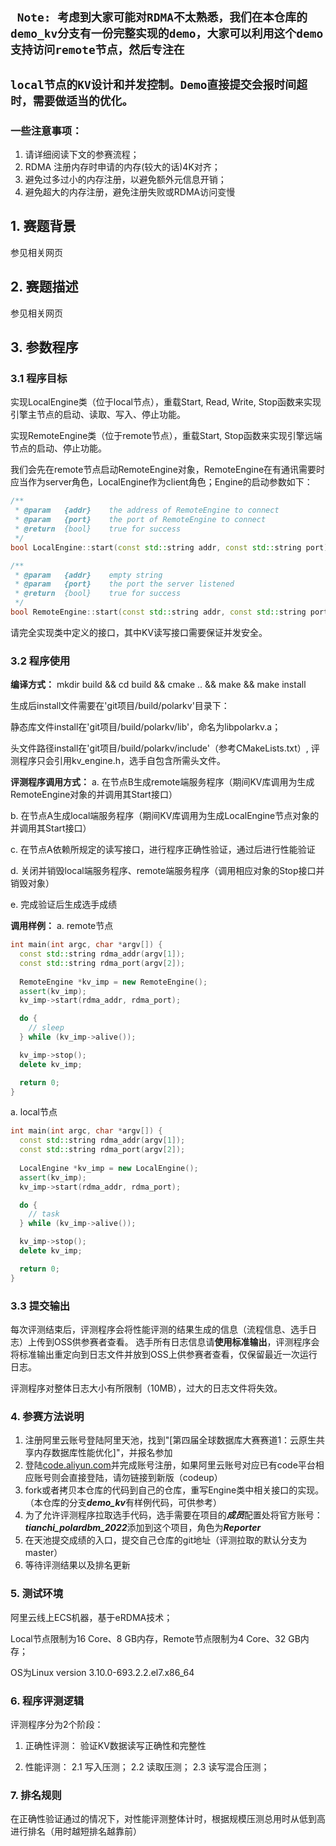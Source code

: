 ## `` Note: 考虑到大家可能对RDMA不太熟悉，我们在本仓库的demo_kv分支有一份完整实现的demo，大家可以利用这个demo支持访问remote节点，然后专注在``
## ``local节点的KV设计和并发控制。Demo直接提交会报时间超时，需要做适当的优化。``


### 一些注意事项：
1. 请详细阅读下文的参赛流程；
2. RDMA 注册内存时申请的内存(较大的话)4K对齐；
3. 避免过多过小的内存注册，以避免额外元信息开销；
4. 避免超大的内存注册，避免注册失败或RDMA访问变慢


## 1. 赛题背景
参见相关网页

## 2. 赛题描述
参见相关网页

## 3. 参数程序 
### 3.1 程序目标 
实现LocalEngine类（位于local节点），重载Start, Read, Write, Stop函数来实现引擎主节点的启动、读取、写入、停止功能。

实现RemoteEngine类（位于remote节点），重载Start, Stop函数来实现引擎远端节点的启动、停止功能。

我们会先在remote节点启动RemoteEngine对象，RemoteEngine在有通讯需要时应当作为server角色，LocalEngine作为client角色；Engine的启动参数如下：

```c++
/**
 * @param   {addr}    the address of RemoteEngine to connect
 * @param   {port}    the port of RemoteEngine to connect
 * @return  {bool}    true for success
 */
bool LocalEngine::start(const std::string addr, const std::string port);

/**
 * @param   {addr}    empty string
 * @param   {port}    the port the server listened
 * @return  {bool}    true for success
 */
bool RemoteEngine::start(const std::string addr, const std::string port)
```

请完全实现类中定义的接口，其中KV读写接口需要保证并发安全。

### 3.2 程序使用
**编译方式：**
mkdir build && cd build && cmake .. && make && make install

生成后install文件需要在'git项目/build/polarkv'目录下：

静态库文件install在'git项目/build/polarkv/lib'，命名为libpolarkv.a；

头文件路径install在'git项目/build/polarkv/include'（参考CMakeLists.txt）, 评测程序只会引用kv_engine.h，选手自包含所需头文件。


**评测程序调用方式：**
a. 在节点B生成remote端服务程序（期间KV库调用为生成RemoteEngine对象的并调用其Start接口）

b. 在节点A生成local端服务程序（期间KV库调用为生成LocalEngine节点对象的并调用其Start接口）

c. 在节点A依赖所规定的读写接口，进行程序正确性验证，通过后进行性能验证

d. 关闭并销毁local端服务程序、remote端服务程序（调用相应对象的Stop接口并销毁对象）

e. 完成验证后生成选手成绩


**调用样例：**
a. remote节点
```c++
int main(int argc, char *argv[]) {
  const std::string rdma_addr(argv[1]);
  const std::string rdma_port(argv[2]);
  
  RemoteEngine *kv_imp = new RemoteEngine();
  assert(kv_imp);
  kv_imp->start(rdma_addr, rdma_port);

  do {
    // sleep
  } while (kv_imp->alive());

  kv_imp->stop();
  delete kv_imp;

  return 0;
}
```

a. local节点
```c++
int main(int argc, char *argv[]) {
  const std::string rdma_addr(argv[1]);
  const std::string rdma_port(argv[2]);
  
  LocalEngine *kv_imp = new LocalEngine();
  assert(kv_imp);
  kv_imp->start(rdma_addr, rdma_port);

  do {
    // task
  } while (kv_imp->alive());

  kv_imp->stop();
  delete kv_imp;

  return 0;
}
```

### 3.3 提交输出 
每次评测结束后，评测程序会将性能评测的结果生成的信息（流程信息、选手日志）上传到OSS供参赛者查看。
选手所有日志信息请**使用标准输出**，评测程序会将标准输出重定向到日志文件并放到OSS上供参赛者查看，仅保留最近一次运行日志。

评测程序对整体日志大小有所限制（10MB），过大的日志文件将失效。

### 4. 参赛方法说明
1. 注册阿里云账号登陆阿里天池，找到"[第四届全球数据库大赛赛道1：云原生共享内存数据库性能优化]"，并报名参加
2. 登陆[code.aliyun.com](code.aliyun.com)并完成账号注册，如果阿里云账号对应已有code平台相应账号则会直接登陆，请勿链接到新版（codeup）
3. fork或者拷贝本仓库的代码到自己的仓库，重写Engine类中相关接口的实现。（本仓库的分支***demo_kv***有样例代码，可供参考）
4. 为了允许评测程序拉取选手代码，选手需要在项目的***成员***配置处将官方账号：***tianchi_polardbm_2022***添加到这个项目，角色为***Reporter***
5. 在天池提交成绩的入口，提交自己仓库的git地址（评测拉取的默认分支为master）
6. 等待评测结果以及排名更新

### 5. 测试环境
阿里云线上ECS机器，基于eRDMA技术；

Local节点限制为16 Core、8 GB内存，Remote节点限制为4 Core、32 GB内存；

OS为Linux version 3.10.0-693.2.2.el7.x86_64

### 6. 程序评测逻辑
评测程序分为2个阶段：

1. 正确性评测：
  验证KV数据读写正确性和完整性

2. 性能评测：
  2.1 写入压测；
  2.2 读取压测；
  2.3 读写混合压测；

### 7. 排名规则
在正确性验证通过的情况下，对性能评测整体计时，根据规模压测总用时从低到高进行排名（用时越短排名越靠前）
